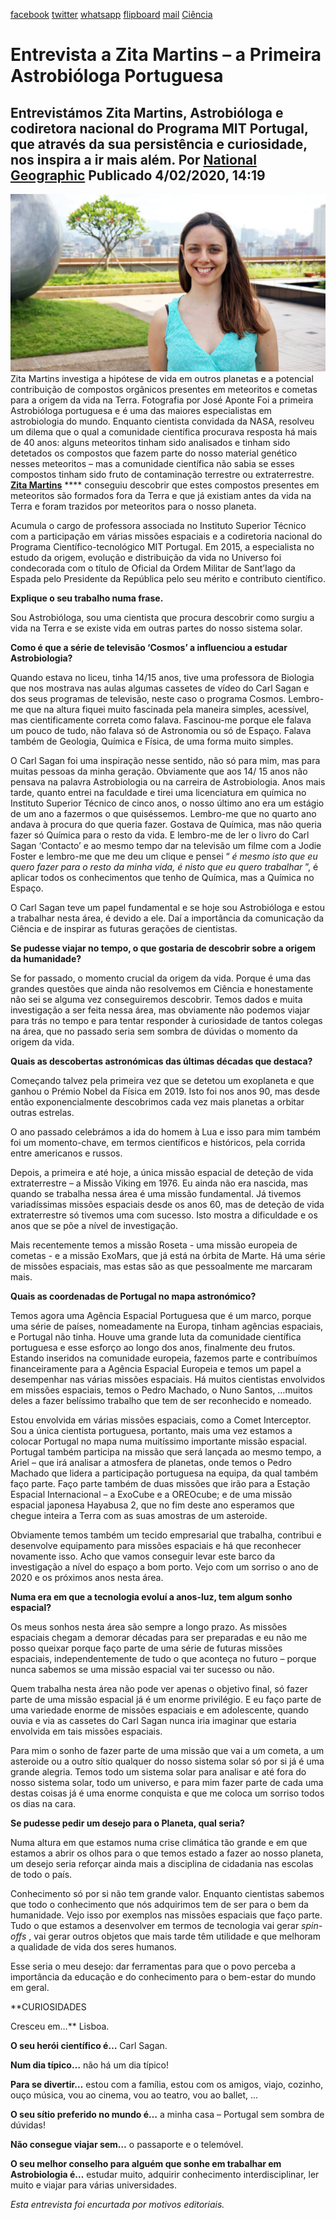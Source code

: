 [facebook](https://www.facebook.com/sharer/sharer.php?u=https%3A%2F%2Fwww.natgeo.pt%2Fciencia%2F2020%2F02%2Fentrevista-a-zita-martins-a-primeira-astrobiologa-portuguesa) [twitter](https://twitter.com/share?url=https%3A%2F%2Fwww.natgeo.pt%2Fciencia%2F2020%2F02%2Fentrevista-a-zita-martins-a-primeira-astrobiologa-portuguesa&via=natgeo&text=Entrevista%20a%20Zita%20Martins%20%E2%80%93%20a%20Primeira%20Astrobi%C3%B3loga%20Portuguesa) [whatsapp](https://web.whatsapp.com/send?text=https%3A%2F%2Fwww.natgeo.pt%2Fciencia%2F2020%2F02%2Fentrevista-a-zita-martins-a-primeira-astrobiologa-portuguesa) [flipboard](https://share.flipboard.com/bookmarklet/popout?v=2&title=Entrevista%20a%20Zita%20Martins%20%E2%80%93%20a%20Primeira%20Astrobi%C3%B3loga%20Portuguesa&url=https%3A%2F%2Fwww.natgeo.pt%2Fciencia%2F2020%2F02%2Fentrevista-a-zita-martins-a-primeira-astrobiologa-portuguesa) [mail](mailto:?subject=NatGeo&body=https%3A%2F%2Fwww.natgeo.pt%2Fciencia%2F2020%2F02%2Fentrevista-a-zita-martins-a-primeira-astrobiologa-portuguesa%20-%20Entrevista%20a%20Zita%20Martins%20%E2%80%93%20a%20Primeira%20Astrobi%C3%B3loga%20Portuguesa) [Ciência](https://www.natgeo.pt/ciencia) 
# Entrevista a Zita Martins – a Primeira Astrobióloga Portuguesa 
## Entrevistámos Zita Martins, Astrobióloga e codiretora nacional do Programa MIT Portugal, que através da sua persistência e curiosidade, nos inspira a ir mais além. Por [National Geographic](https://www.natgeo.pt/autor/national-geographic) Publicado 4/02/2020, 14:19 
![Zita Martins investiga a hipótese de vida em outros planetas e a potencial contribuição de compostos ...](img/files_styles_image_00_public_zita_1.jpg)
Zita Martins investiga a hipótese de vida em outros planetas e a potencial contribuição de compostos orgânicos presentes em meteoritos e cometas para a origem da vida na Terra. Fotografia por José Aponte Foi a primeira Astrobióloga portuguesa e é uma das maiores especialistas em astrobiologia do mundo. Enquanto cientista convidada da NASA, resolveu um dilema que o qual a comunidade científica procurava resposta há mais de 40 anos: alguns meteoritos tinham sido analisados e tinham sido detetados os compostos que fazem parte do nosso material genético nesses meteoritos – mas a comunidade científica não sabia se esses compostos tinham sido fruto de contaminação terrestre ou extraterrestre. [**Zita Martins**](https://fenix.tecnico.ulisboa.pt/homepage/ist31684) **** conseguiu descobrir que estes compostos presentes em meteoritos são formados fora da Terra e que já existiam antes da vida na Terra e foram trazidos por meteoritos para o nosso planeta. 

Acumula o cargo de professora associada no Instituto Superior Técnico com a participação em várias missões espaciais e a codiretoria nacional do Programa Científico-tecnológico MIT Portugal. Em 2015, a especialista no estudo da origem, evolução e distribuição da vida no Universo foi condecorada com o título de Oficial da Ordem Militar de Sant’Iago da Espada pelo Presidente da República pelo seu mérito e contributo científico. 

**Explique o seu trabalho numa frase.** 

Sou Astrobióloga, sou uma cientista que procura descobrir como surgiu a vida na Terra e se existe vida em outras partes do nosso sistema solar. 

**Como é que a série de televisão ‘Cosmos’ a influenciou a estudar Astrobiologia?** 

Quando estava no liceu, tinha 14/15 anos, tive uma professora de Biologia que nos mostrava nas aulas algumas cassetes de vídeo do Carl Sagan e dos seus programas de televisão, neste caso o programa Cosmos. Lembro-me que na altura fiquei muito fascinada pela maneira simples, acessível, mas cientificamente correta como falava. Fascinou-me porque ele falava um pouco de tudo, não falava só de Astronomia ou só de Espaço. Falava também de Geologia, Química e Física, de uma forma muito simples. 

O Carl Sagan foi uma inspiração nesse sentido, não só para mim, mas para muitas pessoas da minha geração. Obviamente que aos 14/ 15 anos não pensava na palavra Astrobiologia ou na carreira de Astrobiologia. Anos mais tarde, quanto entrei na faculdade e tirei uma licenciatura em química no Instituto Superior Técnico de cinco anos, o nosso último ano era um estágio de um ano a fazermos o que quiséssemos. Lembro-me que no quarto ano andava à procura do que queria fazer. Gostava de Química, mas não queria fazer só Química para o resto da vida. E lembro-me de ler o livro do Carl Sagan ‘Contacto’ e ao mesmo tempo dar na televisão um filme com a Jodie Foster e lembro-me que me deu um clique e pensei “ _é mesmo isto que eu quero fazer para o resto da minha vida, é nisto que eu quero trabalhar_ ”, é aplicar todos os conhecimentos que tenho de Química, mas a Química no Espaço. 

O Carl Sagan teve um papel fundamental e se hoje sou Astrobióloga e estou a trabalhar nesta área, é devido a ele. Daí a importância da comunicação da Ciência e de inspirar as futuras gerações de cientistas. 

**Se pudesse viajar no tempo, o que gostaria de descobrir sobre a origem da humanidade?** 

Se for passado, o momento crucial da origem da vida. Porque é uma das grandes questões que ainda não resolvemos em Ciência e honestamente não sei se alguma vez conseguiremos descobrir. Temos dados e muita investigação a ser feita nessa área, mas obviamente não podemos viajar para trás no tempo e para tentar responder à curiosidade de tantos colegas na área, que no passado seria sem sombra de dúvidas o momento da origem da vida. 

**Quais as descobertas astronómicas das últimas décadas que destaca?** 

Começando talvez pela primeira vez que se detetou um exoplaneta e que ganhou o Prémio Nobel da Física em 2019. Isto foi nos anos 90, mas desde então exponencialmente descobrimos cada vez mais planetas a orbitar outras estrelas. 

O ano passado celebrámos a ida do homem à Lua e isso para mim também foi um momento-chave, em termos científicos e históricos, pela corrida entre americanos e russos. 

Depois, a primeira e até hoje, a única missão espacial de deteção de vida extraterrestre – a Missão Viking em 1976. Eu ainda não era nascida, mas quando se trabalha nessa área é uma missão fundamental. Já tivemos variadíssimas missões espaciais desde os anos 60, mas de deteção de vida extraterrestre só tivemos uma com sucesso. Isto mostra a dificuldade e os anos que se põe a nível de investigação. 

Mais recentemente temos a missão Roseta - uma missão europeia de cometas - e a missão ExoMars, que já está na órbita de Marte. Há uma série de missões espaciais, mas estas são as que pessoalmente me marcaram mais. 

**Quais as coordenadas de Portugal no mapa astronómico?** 

Temos agora uma Agência Espacial Portuguesa que é um marco, porque uma série de países, nomeadamente na Europa, tinham agências espaciais, e Portugal não tinha. Houve uma grande luta da comunidade científica portuguesa e esse esforço ao longo dos anos, finalmente deu frutos. Estando inseridos na comunidade europeia, fazemos parte e contribuímos financeiramente para a Agência Espacial Europeia e temos um papel a desempenhar nas várias missões espaciais. Há muitos cientistas envolvidos em missões espaciais, temos o Pedro Machado, o Nuno Santos, …muitos deles a fazer belíssimo trabalho que tem de ser reconhecido e nomeado. 

Estou envolvida em várias missões espaciais, como a Comet Interceptor. Sou a única cientista portuguesa, portanto, mais uma vez estamos a colocar Portugal no mapa numa muitíssimo importante missão espacial. Portugal também participa na missão que será lançada ao mesmo tempo, a Ariel – que irá analisar a atmosfera de planetas, onde temos o Pedro Machado que lidera a participação portuguesa na equipa, da qual também faço parte. Faço parte também de duas missões que irão para a Estação Espacial Internacional – a ExoCube e a OREOcube; e de uma missão espacial japonesa Hayabusa 2, que no fim deste ano esperamos que chegue inteira a Terra com as suas amostras de um asteroide. 

Obviamente temos também um tecido empresarial que trabalha, contribui e desenvolve equipamento para missões espaciais e há que reconhecer novamente isso. Acho que vamos conseguir levar este barco da investigação a nível do espaço a bom porto. Vejo com um sorriso o ano de 2020 e os próximos anos nesta área. 

**Numa era em que a tecnologia evoluí a anos-luz, tem algum sonho espacial?** 

Os meus sonhos nesta área são sempre a longo prazo. As missões espaciais chegam a demorar décadas para ser preparadas e eu não me posso queixar porque faço parte de uma série de futuras missões espaciais, independentemente de tudo o que aconteça no futuro – porque nunca sabemos se uma missão espacial vai ter sucesso ou não. 

Quem trabalha nesta área não pode ver apenas o objetivo final, só fazer parte de uma missão espacial já é um enorme privilégio. E eu faço parte de uma variedade enorme de missões espaciais e em adolescente, quando ouvia e via as cassetes do Carl Sagan nunca iria imaginar que estaria envolvida em tais missões espaciais. 

Para mim o sonho de fazer parte de uma missão que vai a um cometa, a um asteroide ou a outro sítio qualquer do nosso sistema solar só por si já é uma grande alegria. Temos todo um sistema solar para analisar e até fora do nosso sistema solar, todo um universo, e para mim fazer parte de cada uma destas coisas já é uma enorme conquista e que me coloca um sorriso todos os dias na cara. 

**Se pudesse pedir um desejo para o Planeta, qual seria?** 

Numa altura em que estamos numa crise climática tão grande e em que estamos a abrir os olhos para o que temos estado a fazer ao nosso planeta, um desejo seria reforçar ainda mais a disciplina de cidadania nas escolas de todo o país. 

Conhecimento só por si não tem grande valor. Enquanto cientistas sabemos que todo o conhecimento que nós adquirimos tem de ser para o bem da humanidade. Vejo isso por exemplos nas missões espaciais que faço parte. Tudo o que estamos a desenvolver em termos de tecnologia vai gerar _spin-offs_ , vai gerar outros objetos que mais tarde têm utilidade e que melhoram a qualidade de vida dos seres humanos. 

Esse seria o meu desejo: dar ferramentas para que o povo perceba a importância da educação e do conhecimento para o bem-estar do mundo em geral. 

**CURIOSIDADES 

Cresceu em…** Lisboa. 

**O seu herói científico é…** Carl Sagan. 

**Num dia típico…** não há um dia típico! 

**Para se divertir…** estou com a família, estou com os amigos, viajo, cozinho, ouço música, vou ao cinema, vou ao teatro, vou ao ballet, ... 

**O seu sítio preferido no mundo é…** a minha casa – Portugal sem sombra de dúvidas! 

**Não consegue viajar sem…** o passaporte e o telemóvel. 

**O seu melhor conselho para alguém que sonhe em trabalhar em Astrobiologia é…** estudar muito, adquirir conhecimento interdisciplinar, ler muito e viajar para várias universidades. 

_Esta entrevista foi encurtada por motivos editoriais._ 

